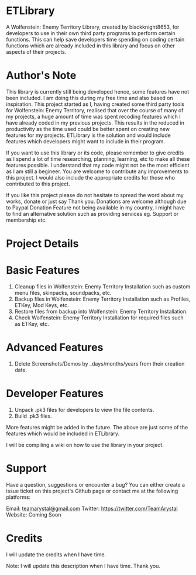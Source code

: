 # ETLibrary
A Wolfenstein: Enemy Territory Library, created by blackknight8653, for developers to use in their own third party programs to perform certain functions. This can help save developers time spending on coding certain functions which are already included in this library and focus on other aspects of their projects.

# Author's Note
This library is currently still being developed hence, some features have not been included. I am doing this during my free time and also based on inspiration. This project started as I, having created some third party tools for Wolfenstein: Enemy Territory, realised that over the course of many of my projects, a huge amount of time was spent recoding features which I have already coded in my previous projects. This results in the reduced in productivity as the time used could be better spent on creating new features for my projects. ETLibrary is the solution and would include features which developers might want to include in their program.

If you want to use this library or its code, please remember to give credits as I spend a lot of time researching, planning, learning, etc to make all these features possible. I understand that my code might not be the most efficient as I am still a begineer. You are welcome to contribute any improvements to this project. I would also include the appropriate credits for those who contributed to this project.

If you like this project please do not hesitate to spread the word about my works, donate or just say Thank you. Donations are welcome although due to Paypal Donation Feature not being available in my country, I might have to find an alternative solution such as providing services eg. Support or membership etc.

# Project Details

# Basic Features
1. Cleanup files in Wolfenstein: Enemy Territory Installation such as custom menu files, skinpacks, soundpacks, etc.
2. Backup files in Wolfenstein: Enemy Territory Installation such as Profiles, ETKey, Mod Keys, etc.
3. Restore files from backup into Wolfenstein: Enemy Territory Installation.
4. Check Wolfenstein: Enemy Territory Installation for required files such as ETKey, etc.

# Advanced Features
1. Delete Screenshots/Demos by _days/months/years from their creation date.

# Developer Features
1. Unpack .pk3 files for developers to view the file contents.
2. Build .pk3 files.

More features might be added in the future. The above are just some of the features which would be included in ETLibrary.

I will be compiling a wiki on how to use the library in your project.

# Support
Have a question, suggestions or encounter a bug? You can either create a issue ticket on this project's Github page or contact me at the following platforms:

Email: teamarystal@gmail.com
Twitter: https://twitter.com/TeamArystal
Website: Coming Soon

# Credits
I will update the credits when I have time.

Note: I will update this description when I have time. Thank you.
